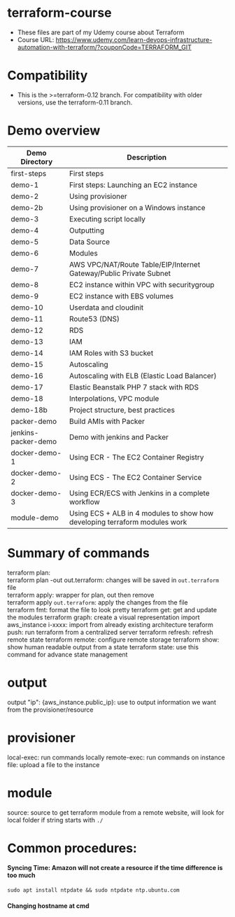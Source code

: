 # terraform-course

* These files are part of my Udemy course about Terraform
* Course URL: https://www.udemy.com/learn-devops-infrastructure-automation-with-terraform/?couponCode=TERRAFORM_GIT

# Compatibility

* This is the >=terraform-0.12 branch. For compatibility with older versions, use the terraform-0.11 branch.

# Demo overview
Demo Directory | Description
------------ | -------------
first-steps | First steps
demo-1 | First steps: Launching an EC2 instance
demo-2 | Using provisioner
demo-2b | Using provisioner on a Windows instance
demo-3 | Executing script locally
demo-4 | Outputting
demo-5 | Data Source
demo-6 | Modules
demo-7 | AWS VPC/NAT/Route Table/EIP/Internet Gateway/Public Private Subnet
demo-8 | EC2 instance within VPC with securitygroup
demo-9 | EC2 instance with EBS volumes
demo-10 | Userdata and cloudinit
demo-11 | Route53 (DNS)
demo-12 | RDS
demo-13 | IAM
demo-14 | IAM Roles with S3 bucket
demo-15 | Autoscaling
demo-16 | Autoscaling with ELB (Elastic Load Balancer)
demo-17 | Elastic Beanstalk PHP 7 stack with RDS
demo-18 | Interpolations, VPC module
demo-18b | Project structure, best practices
packer-demo | Build AMIs with Packer
jenkins-packer-demo | Demo with jenkins and Packer
docker-demo-1 | Using ECR - The EC2 Container Registry
docker-demo-2 | Using ECS - The EC2 Container Service
docker-demo-3 | Using ECR/ECS with Jenkins in a complete workflow
module-demo | Using ECS + ALB in 4 modules to show how developing terraform modules work

# Summary of commands
terraform plan:  
terraform plan -out out.terraform: changes will be saved in `out.terraform` file  
terraform apply: wrapper for plan, out then remove  
terraform apply `out.terraform`: apply the changes from the file  
terraform fmt: format the file to look pretty
terraform get: get and update the modules
terraform graph: create a visual representation
import aws_instance i-xxxx: import from already existing architecture
teraform push: run terraform from a centralized server
terraform refresh: refresh remote state
terraform remote: configure remote storage
terraform show: show human readable output from a state
terraform state: use this command for advance state management

# output
output "ip": {aws_instance.public_ip}: use to output information we want from the provisioner/resource 

# provisioner
local-exec: run commands locally
remote-exec: run commands on instance
file: upload a file to the instance

# module
source: source to get terraform module from a remote website, will look for local folder if string starts with `./`

# Common procedures:
#### Syncing Time: Amazon will not create a resource if the time difference is too much
```
sudo apt install ntpdate && sudo ntpdate ntp.ubuntu.com
```

#### Changing hostname at cmd
```https://docs.aws.amazon.com/AWSEC2/latest/UserGuide/set-hostname.html
```